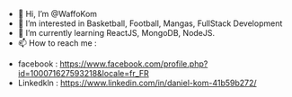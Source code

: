 * 👋 Hi, I’m @WaffoKom
* 👀 I’m interested in  Basketball, Football, Mangas, FullStack Development
* 🌱 I’m currently learning  ReactJS, MongoDB, NodeJS.
* 📫 How to reach me :
- facebook : https://www.facebook.com/profile.php?id=100071627593218&locale=fr_FR
- Linkedkln : https://www.linkedin.com/in/daniel-kom-41b59b272/

<!---
WaffoKom/WaffoKom is a ✨ special ✨ repository because its `README.md` (this file) appears on your GitHub profile.
You can click the Preview link to take a look at your changes.
--->

